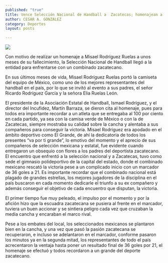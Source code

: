 ```yaml
---
published: "true"
title: Vence Selección Nacional de Handball a  Zacatecas; homenajean a Misael Rodríguez
author: CESAR A. GONZALEZ
category: Deportes
layout: posts

---
```


![](http://i.imgur.com/M5dPqEem.jpg)

Con motivo de realizar un homenaje a Misael Rodríguez Ruelas a unos meses de su fallecimiento, la Selección Nacional de Handball llegó a la entidad para enfrentarse con un combinado zacatecano.

En sus últimos meses de vida, Misael Rodríguez Ruelas portó la camiseta del equipo de México, como uno de los mejores representantes del handball en el país, por lo que se invitó al evento a sus padres, el señor Ricardo Rodríguez García y la señora Elia Ruelas León.

El presidente de la Asociación Estatal de Handball, Ismael Rodríguez, y el director del Incufidez, Martín Barraza, se dieron cita al homenaje, pues para todos era importante recordar a un atleta que se entregaba al 100 por ciento en cada partido, ya sea con la camisa verde de México o con la de Zacatecas, siempre mostraba su calidad sobre la cancha y alentaba a sus compañeros para conseguir la victoria.
Misael Rodríguez era apodado en el ámbito deportivo como El Grande, de ahí la dedicatoria de todos los presentes “va por ti grande”, lo emotivo del momento y el aprecio de sus compañeros de selección mexicana y estatal, fue evidente cuando entregaron un obsequio con flores a los padres del deportista zacatecano.
El encuentro que enfrentó a la selección nacional y a Zacatecas, tuvo como sede el gimnasio polideportivo de la capital del estado, donde el combinado mexicano rescató la victoria pese a un complicado inicio con un marcador de 36 goles a 21.
Es importante recordar que el combinado nacional está plagado de grandes estrellas, los mejores jugadores de la disciplina en el país buscaron en cada momento dedicarle el triunfo a su ex compañero y además conseguir el objetivo de cada encuentro que disputan, la victoria.

El primer tiempo fue muy peleado, el impulso por el momento y por la afición hizo que la escuadra zacatecana se pusiera al frente en el marcador, tuviera un buen accionar y se sintiera peligro cada vez que cruzaban la media cancha y encaraban el marco rival.

Pese a los embates del local, los seleccionados mexicanos se plantaron bien en la cancha, y una vez que pasó la pasión zacatecana se recuperaron, e incluso se adelantaron en el marcador, conforme pasaron los minutos ya en la segunda mitad, los representantes de todo el país acrecentaron la ventaja hasta poner un resultado final de 36 goles por 21, el homenaje se efectuó y todos recordaron a un grande del deporte zacatecano.
